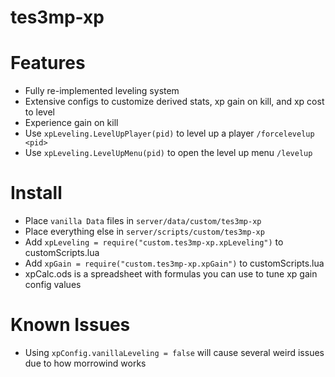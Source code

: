 # tes3mp-xp

# Features
* Fully re-implemented leveling system
* Extensive configs to customize derived stats, xp gain on kill, and xp cost to level
* Experience gain on kill
* Use `xpLeveling.LevelUpPlayer(pid)` to level up a player `/forcelevelup <pid>`
* Use `xpLeveling.LevelUpMenu(pid)` to open the level up menu `/levelup`

# Install
* Place `vanilla Data` files in `server/data/custom/tes3mp-xp`
* Place everything else in `server/scripts/custom/tes3mp-xp`
* Add `xpLeveling = require("custom.tes3mp-xp.xpLeveling")` to customScripts.lua
* Add `xpGain = require("custom.tes3mp-xp.xpGain")` to customScripts.lua
* xpCalc.ods is a spreadsheet with formulas you can use to tune xp gain config values

# Known Issues
* Using `xpConfig.vanillaLeveling = false` will cause several weird issues due to how morrowind works